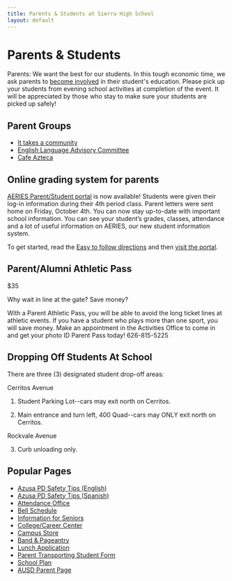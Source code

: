 ```yaml
---
title: Parents & Students at Sierra High School
layout: default
---
```


# Parents & Students

Parents: We want the best for our students.  In this tough economic time, we ask parents to [become involved](#parent-groups) in their student's education. Please pick up your students from evening school activities at completion of the event.  It will be appreciated by those who stay to make sure your students are picked up safely!

## Parent Groups

* [It takes a community](http://info.azusahighschool.jimthoburn.com/itac)
* [English Language Advisory Committee](http://info.azusahighschool.jimthoburn.com/elac)
* [Cafe Azteca](http://info.azusahighschool.jimthoburn.com/cafeazteca)

## Online grading system for parents

[AERIES Parent/Student portal](http://www.azusa.org/portal/) is now available! Students were given their log-in information during their 4th period class. Parent letters were sent home on Friday, October 4th. You can now stay up-to-date with important school information. You can see your student’s grades, classes, attendance and a lot of useful information on AERIES, our new student information system.

To get started, read the [Easy to follow directions](http://www.azusa.org/MIS/AeriesHelp/StudentAndParentPortalGuide.pdf) and then [visit the portal](http://www.azusa.org/portal/).

## Parent/Alumni Athletic Pass

$35

Why wait in line at the gate?  Save money?

With a Parent Athletic Pass, you will be able to avoid the long ticket lines at athletic events.  If you have a student who plays more than one sport, you will save money.  Make an appointment in the Activities Office to come in and get your photo ID Parent Pass today!  626-815-5225

## Dropping Off Students At School
There are three (3) designated student drop-off areas:

Cerritos Avenue

1) Student Parking Lot--cars may exit north on Cerritos.

2) Main entrance and turn left, 400 Quad--cars may ONLY exit north on Cerritos. 

Rockvale Avenue

3) Curb unloading only. 

## Popular Pages

* [Azusa PD Safety Tips (English)](http://ahs-ausd-ca.schoolloop.com/file/1331966718479/1335087034083/6544466145981010476.pdf)
* [Azusa PD Safety Tips (Spanish)](http://ahs-ausd-ca.schoolloop.com/file/1331966718479/1335087034083/3846874487371186478.pdf)
* [Attendance Office](/attendance/)
* [Bell Schedule](http://ahs-ausd-ca.schoolloop.com/file/1301752510104/1331967107018/832015063604761631.pdf)
* [Information for Seniors](http://info.azusahighschool.jimthoburn.com/cms/page_view-d=x&piid=&vpid=1333620021433)
* [College/Career Center](/college-career/)
* [Campus Store](/store/)
* [Band & Pageantry](/band-pageantry/)
* [Lunch Application](https://azusa.rocketscanapps.com)
* [Parent Transporting Student Form](http://ahs-ausd-ca.schoolloop.com/file/1301752510104/1331967107018/7630330851798271025.pdf)
* [School Plan](http://ahs-ausd-ca.schoolloop.com/file/1331966718479/1330874847223/1965384106257283887.pdf)
* [AUSD Parent Page](http://ausd-ca.schoolloop.com/parents2)
